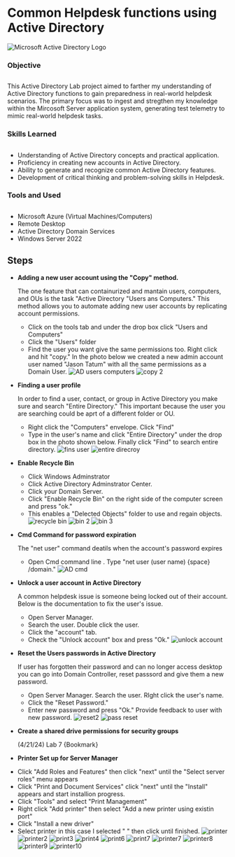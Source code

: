 # Common Helpdesk functions using Active Directory
<img src="https://i.imgur.com/pU5A58S.png" alt="Microsoft Active Directory Logo"/>

### Objective<h2>

This Active Directory Lab project aimed to farther my understanding of Active Directory functions to gain preparedness in real-world helpdesk scenarios. The primary focus was to ingest and stregthen my knowledge within the Mircosoft Server application system, generating test telemetry to mimic real-world helpdesk tasks.

### Skills Learned<h2>

- Understanding of Active Directory concepts and practical application.
- Proficiency in creating new accounts in Active Directory.
- Ability to generate and recognize common Active Directory features.
- Development of critical thinking and problem-solving skills in Helpdesk.

### Tools and Used<h2>

  - Microsoft Azure (Virtual Machines/Computers)
  - Remote Desktop
  - Active Directory Domain Services
  - Windows Server 2022

## Steps

* **Adding a new user account using the "Copy" method.** <p>
The one feature that can containurized and mantain users, computers, and OUs is the task "Active Directory "Users ans Computers." This method allows you to automate adding new user accounts by replicating account permissions.
  - Click on the tools tab and under the drop box click "Users and Computers"
  - Click the "Users" folder
  - Find the user you want give the same permissions too. Right click and hit "copy." In the photo below we created a new admin account user named "Jason Tatum" with all the same permissions as a Domain User.
![AD users computers](https://github.com/TerrellSowell/Helpdesk-functions-Active-Directory-account-creation-Cmd-Commands-/assets/161978506/21d536a2-552d-4d7e-b42c-b068b0f29961)
![copy 2](https://github.com/TerrellSowell/Helpdesk-functions-Active-Directory-account-creation-Cmd-Commands-/assets/161978506/55cfbba5-f666-4688-a90a-93de45da4983)


* **Finding a user profile**<p>
In order to find a user, contact, or group in Active Directory you make sure and search "Entire Directory." This important because the user you are searching could be aprt of a different folder or OU.
  - Right click the "Computers" envelope. Click "Find"
  - Type in the user's name and click "Entire Directory" under the drop box in the photo shown below. Finally click "Find" to search entire directory.
![fins user](https://github.com/TerrellSowell/Helpdesk-functions-Active-Directory-account-creation-Cmd-Commands-/assets/161978506/2b7ae503-ba3d-4896-a326-6f1c669e3cd8)
![entire direcroy](https://github.com/TerrellSowell/Helpdesk-functions-Active-Directory-account-creation-Cmd-Commands-/assets/161978506/680d8202-59ec-415b-91b8-c5ba3520fe60)<p>

* **Enable Recycle Bin**<p>
  - Click Windows Adminstrator
  - Click Active Directory Adminstrator Center.
  - Click your Domain Server.
  - Click "Enable Recycle Bin" on the right side of the computer screen and press "ok."
  - This enables a "Delected Objects" folder to use and regain objects.
  ![recycle bin ](https://github.com/TerrellSowell/Helpdesk-functions-Active-Directory-account-creation-Cmd-Commands-/assets/161978506/49d38e4f-34d3-4e75-b58d-a83701d6ec58)
  ![bin 2](https://github.com/TerrellSowell/Helpdesk-functions-Active-Directory-account-creation-Cmd-Commands-/assets/161978506/95f03229-3d6d-46c2-af5f-227ce3cb8f22)
  ![bin 3](https://github.com/TerrellSowell/Helpdesk-functions-Active-Directory-account-creation-Cmd-Commands-/assets/161978506/a6c7a693-1479-4b0d-a846-b9aee70882ba)

* **Cmd Command for password expiration**<p>
The "net user" command deatils when the account's password expires
  - Open Cmd command line . Type "net user (user name) {space} /domain."
![AD cmd](https://github.com/TerrellSowell/Helpdesk-functions-Active-Directory-account-creation-Cmd-Commands-/assets/161978506/15378c80-a98d-4106-9b9f-338bafb31b55)

* **Unlock a user account in Active Directory**<p>
A common helpdesk issue is someone being locked out of their account. Below is the documentation to fix the user's issue.
  - Open Server Manager.
  - Search the user. Double click the user.
  - Click the "account" tab.
  - Check the "Unlock account" box and press "Ok."
 ![unlock account](https://github.com/TerrellSowell/Helpdesk-functions-Active-Directory-account-creation-Cmd-Commands-/assets/161978506/79ebd364-6409-4bb1-8e09-5b7468aeb139)

* **Reset the Users passwords in Active Directory**<p>
If user has forgotten their password and can no longer access desktop you can go into Domain Controller, reset passsord and give them a new password.
  - Open Server Manager.
    Search the user. RIght click the user's name.
  - Click the "Reset Password."
  - Enter new password and press "Ok." Provide feedback to user with new password.
![reset2](https://github.com/TerrellSowell/Helpdesk-functions-Active-Directory-account-creation-Cmd-Commands-/assets/161978506/86b7a913-93a9-42f6-a4c3-c9b7c383f100)
![pass reset](https://github.com/TerrellSowell/Helpdesk-functions-Active-Directory-account-creation-Cmd-Commands-/assets/161978506/0f930cbd-b43d-4143-9720-5b3233440683)

* **Create a shared drive permissions for security groups**<p>
  (4/21/24) Lab 7 {Bookmark}
  
* **Printer Set up for Server Manager**<p>
- Click "Add Roles and Features" then click "next" until the "Select server roles" menu appears
- Click "Print and Document Services" click "next" until the "Install" appears and start installion progress.
- Click "Tools" and select "Print Management"
- Right click "Add printer" then select "Add a new printer using existin port"
- Click "Install a new driver"
- Select printer in this case I selected " " then click until finished.
![printer](https://github.com/TerrellSowell/Helpdesk-functions-Active-Directory-account-creation-Cmd-Commands-/assets/161978506/bfc23d06-fe64-40e4-b77c-687e2920623d)
![printer2](https://github.com/TerrellSowell/Helpdesk-functions-Active-Directory-account-creation-Cmd-Commands-/assets/161978506/316a35b0-847a-485a-88f4-2eecb383ce37)
![print3](https://github.com/TerrellSowell/Helpdesk-functions-Active-Directory-account-creation-Cmd-Commands-/assets/161978506/6d4c293f-7ad5-4684-a525-660671945ceb)
![print4](https://github.com/TerrellSowell/Helpdesk-functions-Active-Directory-account-creation-Cmd-Commands-/assets/161978506/fa711a73-a910-4bcf-9ab0-b59dd191f7dc)
![print6](https://github.com/TerrellSowell/Helpdesk-functions-Active-Directory-account-creation-Cmd-Commands-/assets/161978506/6cadacc1-9d23-4628-a0fa-873fe0da3e58)
![print7](https://github.com/TerrellSowell/Helpdesk-functions-Active-Directory-account-creation-Cmd-Commands-/assets/161978506/dd4cf037-9499-49f8-916d-da8875a2b585)
![printer7](https://github.com/TerrellSowell/Helpdesk-functions-Active-Directory-account-creation-Cmd-Commands-/assets/161978506/7aa88453-39eb-4bfe-82df-37e8b16f4e6b)
![printer8](https://github.com/TerrellSowell/Helpdesk-functions-Active-Directory-account-creation-Cmd-Commands-/assets/161978506/2bc9f9c1-7337-487c-8dd4-e22b23df5afe)
![printer9](https://github.com/TerrellSowell/Helpdesk-functions-Active-Directory-account-creation-Cmd-Commands-/assets/161978506/04415085-81e8-462d-b802-522e96f38f97)
![printer10](https://github.com/TerrellSowell/Helpdesk-functions-Active-Directory-account-creation-Cmd-Commands-/assets/161978506/7e291ae4-fb84-4feb-bec0-a52669cc43c6)


   


  



